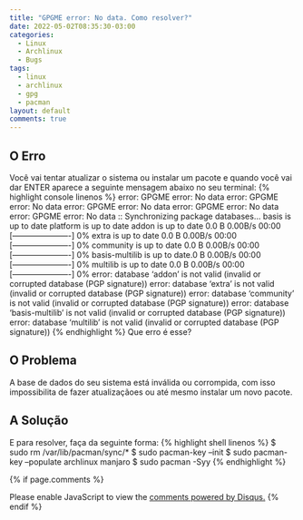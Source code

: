 ```yaml
---
title: "GPGME error: No data. Como resolver?"
date: 2022-05-02T08:35:30-03:00
categories:
  - Linux
  - Archlinux
  - Bugs
tags:
  - linux
  - archlinux
  - gpg
  - pacman
layout: default
comments: true
---
```

## O Erro ###
Você vai tentar atualizar o sistema ou instalar um pacote e quando você vai dar ENTER aparece a seguinte mensagem abaixo no seu terminal:
{% highlight console linenos %}
error: GPGME error: No data
error: GPGME error: No data
error: GPGME error: No data
error: GPGME error: No data
error: GPGME error: No data
:: Synchronizing package databases…
basis is up to date
platform is up to date
addon is up to date        0.0   B  0.00B/s 00:00 [———————-]   0%
extra is up to date        0.0   B  0.00B/s 00:00 [———————-]   0%
community is up to date    0.0   B  0.00B/s 00:00 [———————-]   0%
basis-multilib is up to date.0   B  0.00B/s 00:00 [———————-]   0%
multilib is up to date     0.0   B  0.00B/s 00:00 [———————-]   0%
error: database ‘addon’ is not valid (invalid or corrupted database (PGP signature))
error: database ‘extra’ is not valid (invalid or corrupted database (PGP signature))
error: database ‘community’ is not valid (invalid or corrupted database (PGP signature))
error: database ‘basis-multilib’ is not valid (invalid or corrupted database (PGP signature))
error: database ‘multilib’ is not valid (invalid or corrupted database (PGP signature))
{% endhighlight %}
Que erro é esse?
## O Problema ##
A base de dados do seu sistema está inválida ou corrompida, com isso impossibilita de fazer atualizaçãoes ou até mesmo instalar um novo pacote.
## A Solução ##
E para resolver, faça da seguinte forma:
{% highlight shell linenos %}
$ sudo rm /var/lib/pacman/sync/*
$ sudo pacman-key –init
$ sudo pacman-key –populate archlinux manjaro
$ sudo pacman -Syy
{% endhighlight %}

{% if page.comments %}
<div id="disqus_thread"></div>
<script>
    /**
    *  RECOMMENDED CONFIGURATION VARIABLES: EDIT AND UNCOMMENT THE SECTION BELOW TO INSERT DYNAMIC VALUES FROM YOUR PLATFORM OR CMS.
    *  LEARN WHY DEFINING THESE VARIABLES IS IMPORTANT: https://disqus.com/admin/universalcode/#configuration-variables    */
    /*
    var disqus_config = function () {
    this.page.url = PAGE_URL;  // Replace PAGE_URL with your page's canonical URL variable
    this.page.identifier = PAGE_IDENTIFIER; // Replace PAGE_IDENTIFIER with your page's unique identifier variable
    };
    */
    (function() { // DON'T EDIT BELOW THIS LINE
    var d = document, s = d.createElement('script');
    s.src = 'https://blog-diego-biavati-nom-br.disqus.com/embed.js';
    s.setAttribute('data-timestamp', +new Date());
    (d.head || d.body).appendChild(s);
    })();
</script>
<noscript>Please enable JavaScript to view the <a href="https://disqus.com/?ref_noscript">comments powered by Disqus.</a></noscript>
{% endif %}
